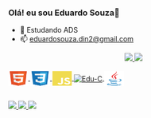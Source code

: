 ### Olá! eu sou Eduardo Souza👋



- 🌱 Estudando ADS
- 📫 eduardosouza.din2@gmail.com

<div align="center">
  <a href="https://github.com/eduardo074">
  <img height="150em" src="https://github-readme-stats.vercel.app/api?username=eduardo074&show_icons=true&theme=dark&include_all_commits=true&count_private=true"/>
  <img height="150em" src="https://github-readme-stats.vercel.app/api/top-langs/?username=eduardo074&layout=compact&langs_count=7&theme=dark"/>
</div>
  
  <div style="display: inline_block"><br>
   <img align="center" alt="Edu-HTML" height="30" width="40" src="https://raw.githubusercontent.com/devicons/devicon/master/icons/html5/html5-original.svg">
   <img align="center" alt="Edu-CSS" height="30" width="40" src="https://raw.githubusercontent.com/devicons/devicon/master/icons/css3/css3-original.svg">
   <img align="center" alt="Edu-Js" height="30" width="40" src="https://raw.githubusercontent.com/devicons/devicon/master/icons/javascript/javascript-plain.svg">
   <img align="center" alt="Edu-C" height="30" width="40" src="https://cdn.jsdelivr.net/gh/devicons/devicon/icons/c/c-original.svg">
   <img align="center" alt="Edu-Java" height="30" width="40" src="https://raw.githubusercontent.com/devicons/devicon/1119b9f84c0290e0f0b38982099a2bd027a48bf1/icons/java/java-original.svg">
    
    
    
    


    
  ##
  
  <div>
    
  <a target="_blank" href="https://instagram.com/eduardosouza.dev"> 
  <img src="https://img.shields.io/badge/-Instagram-%23E4405F?style=for-the-badge&logo=instagram&logoColor=white" >
  </a>
  <a target="_blank" href = "mailto:eduardosouza.din2i@gmail.com"> 
  <img src="https://img.shields.io/badge/-Gmail-%23333?style=for-the-badge&logo=gmail&logoColor=white"> 
  </a>
  <a target="_blank" href="https://www.linkedin.com/in/eduardo-souza-88a89b22a">  
  <img src="https://img.shields.io/badge/-LinkedIn-%230077B5?style=for-the-badge&logo=linkedin&logoColor=white">
  </a> 
  
  </div>


